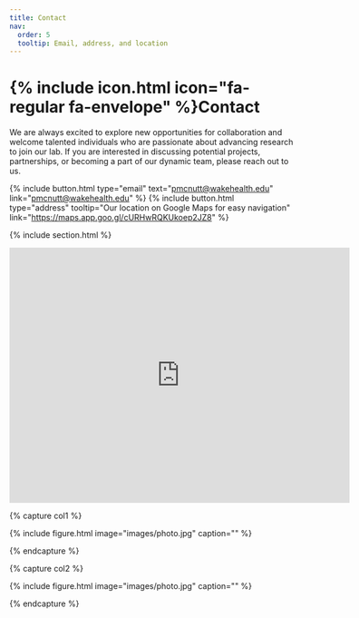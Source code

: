 ```yaml
---
title: Contact
nav:
  order: 5
  tooltip: Email, address, and location
---
```


# {% include icon.html icon="fa-regular fa-envelope" %}Contact

We are always excited to explore new opportunities for collaboration and welcome talented individuals who are passionate about advancing research to join our lab. If you are interested in discussing potential projects, partnerships, or becoming a part of our dynamic team, please reach out to us. 

{%
  include button.html
  type="email"
  text="pmcnutt@wakehealth.edu"
  link="pmcnutt@wakehealth.edu"
%}
{%
  include button.html
  type="address"
  tooltip="Our location on Google Maps for easy navigation"
  link="https://maps.app.goo.gl/cURHwRQKUkoep2JZ8"
%}

{% include section.html %}

<style>

.google-maps {

        position: relative;

        padding-bottom: 50%; 

        height: 0;

        overflow: hidden;

    }

.google-maps iframe {

        position: absolute;

        top: 0;

        left: 0;

        width: 100% !important;

        height: 100% !important;

    }

</style>

<div class="google-map">
<iframe src="https://www.google.com/maps/embed?pb=!1m14!1m8!1m3!1d12895.782959215436!2d-80.2399591!3d36.0948107!3m2!1i1024!2i768!4f13.1!3m3!1m2!1s0x8853ae5bad1c264b%3A0x698389952d5975bf!2sWake%20Forest%20Institute%20for%20Regenerative%20Medicine!5e0!3m2!1sen!2sus!4v1723662214859!5m2!1sen!2sus" width="600" height="450" style="border:0;" allowfullscreen="" loading="lazy" referrerpolicy="no-referrer-when-downgrade"></iframe>
</div>

{% capture col1 %}

{%
  include figure.html
  image="images/photo.jpg"
  caption=""
%}

{% endcapture %}

{% capture col2 %}

{%
  include figure.html
  image="images/photo.jpg"
  caption=""
%}

{% endcapture %}

